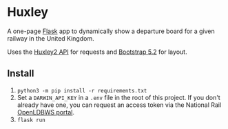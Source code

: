 # Huxley

A one-page [Flask](https://flask.palletsprojects.com/en/2.2.x/) app to 
dynamically show a departure board for a given railway in the United Kingdom. 

Uses the [Huxley2 API](https://huxley2.azurewebsites.net) for requests and [Bootstrap 5.2](https://getbootstrap.com) for layout.

## Install

1. ```python3 -m pip install -r requirements.txt```
2. Set a `DARWIN_API_KEY` in a `.env` file in the root of this project. If you don't already have one, you can request an access token via the National Rail [OpenLDBWS portal](https://realtime.nationalrail.co.uk/OpenLDBWSRegistration/Registration).
3. ```flask run```
